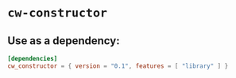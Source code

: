 # `cw-constructor`

## Use as a dependency:

```toml
[dependencies]
cw_constructor = { version = "0.1", features = [ "library" ] }
```
